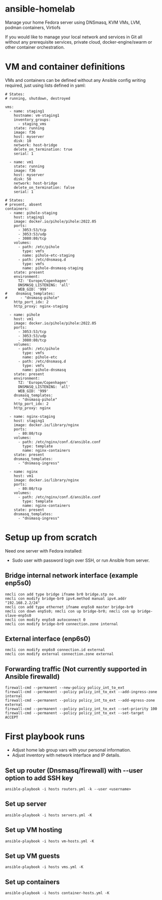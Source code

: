 # ansible-homelab
Manage your home Fedora server using DNSmasq, KVM VMs, LVM, podman containers, Virtiofs

If you would like to manage your local network and services in Git all without any prerequisite services, private cloud, docker-engine/swarm or other container orchestration.

# VM and container definitions
VMs and containers can be defined without any Ansible config writing required, just using lists defined in yaml:
```
# States:
# running, shutdown, destroyed

vms:
  - name: staging1
    hostname: vm-staging1
    inventory_groups:
      - staging_vms
    state: running
    image: f36
    host: myserver
    disk: 10
    network: host-bridge
    delete_on_termination: true
    serial: 1

  - name: vm1
    state: running
    image: f36
    host: myserver
    disk: 50
    network: host-bridge
    delete_on_termination: false
    serial: 1

# States:
# present, absent
containers:
  - name: pihole-staging
    host: staging1
    image: docker.io/pihole/pihole:2022.05
    ports:
      - 3053:53/tcp
      - 3053:53/udp
      - 3080:80/tcp
    volumes:
      - path: /etc/pihole
        type: vmfs
        name: pihole-etc-staging
      - path: /etc/dnsmasq.d
        type: vmfs
        name: pihole-dnsmasq-staging
    state: present
    environment:
      TZ: 'Europe/Copenhagen'
      DNSMASQ_LISTENING: 'all'
      WEB_GID: '999'
#    dnsmasq_templates:
#      - "dnsmasq-pihole"
    http_port_idx: 2
    http_proxy: nginx-staging    

  - name: pihole
    host: vm1
    image: docker.io/pihole/pihole:2022.05
    ports:
      - 3053:53/tcp
      - 3053:53/udp
      - 3080:80/tcp
    volumes:
      - path: /etc/pihole
        type: vmfs
        name: pihole-etc
      - path: /etc/dnsmasq.d
        type: vmfs
        name: pihole-dnsmasq
    state: present
    environment:
      TZ: 'Europe/Copenhagen'
      DNSMASQ_LISTENING: 'all'
      WEB_GID: '999'
    dnsmasq_templates:
      - "dnsmasq-pihole"
    http_port_idx: 2
    http_proxy: nginx

  - name: nginx-staging
    host: staging1
    image: docker.io/library/nginx
    ports:
      - 80:80/tcp
    volumes:
      - path: /etc/nginx/conf.d/ansible.conf
        type: template
        name: nginx-containers
    state: present
    dnsmasq_templates:
      - "dnsmasq-ingress"

  - name: nginx
    host: vm1
    image: docker.io/library/nginx
    ports:
      - 80:80/tcp
    volumes:
      - path: /etc/nginx/conf.d/ansible.conf
        type: template
        name: nginx-containers
    state: present
    dnsmasq_templates:
      - "dnsmasq-ingress"

```
# Setup up from scratch

Need one server with Fedora installed:

* Sudo user with password login over SSH, or run Ansible from server.

## Bridge internal network interface (example enp5s0)
```
nmcli con add type bridge ifname br0 bridge.stp no
nmcli con modify bridge-br0 ipv4.method manual ipv4.addr "192.168.2.2/24"
nmcli con add type ethernet ifname enp5s0 master bridge-br0
nmcli con down enp5s0; nmcli con up bridge-br0; nmcli con up bridge-slave-enp5s0
nmcli con modify enp5s0 autoconnect 0
nmcli con modify bridge-br0 connection.zone internal
```
## External interface (enp6s0)
```
nmcli con modify enp6s0 connection.id external
nmcli con modify external connection.zone external
```

## Forwarding traffic (Not currently supported in Ansible firewalld)
```
firewall-cmd --permanent --new-policy policy_int_to_ext
firewall-cmd --permanent --policy policy_int_to_ext --add-ingress-zone internal
firewall-cmd --permanent --policy policy_int_to_ext --add-egress-zone external
firewall-cmd --permanent --policy policy_int_to_ext --set-priority 100
firewall-cmd --permanent --policy policy_int_to_ext --set-target ACCEPT
```

# First playbook runs

* Adjust home lab group vars with your personal information.
* Adjust inventory with network interface and IP details.

## Set up router (Dnsmasq/firewall) with --user option to add SSH key
```
ansible-playbook -i hosts routers.yml -k --user <username>
```
## Set up server
```
ansible-playbook -i hosts servers.yml -K
```
## Set up VM hosting
```
ansible-playbook -i hosts vm-hosts.yml -K
```
## Set up VM guests
```
ansible-playbook -i hosts vms.yml -K
```
## Set up containers
```
ansible-playbook -i hosts container-hosts.yml -K
```
